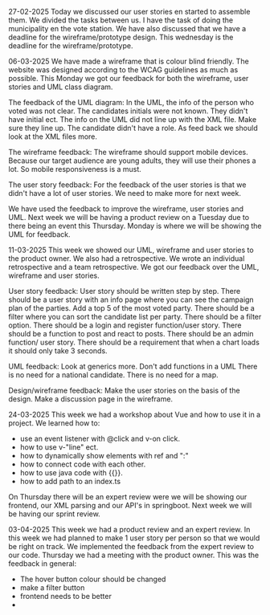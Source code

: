 
27-02-2025
Today we discussed our user stories en started to assemble them.
We divided the tasks between us. I have the task of doing the municipality en the vote station.
We have also discussed that we have a deadline for the wireframe/prototype design. 
This wednesday is the deadline for the wireframe/prototype.

06-03-2025
We have made a wireframe that is colour blind friendly. 
The website was designed according to the WCAG guidelines as much as possible.
This Monday we got our feedback for both the wireframe, user stories and UML class diagram. 

The feedback of the UML diagram:
In the UML, the info of the person who voted was not clear.
The candidates initials were not known. They didn't have initial ect.
The info on the UML did not line up with the XML file. Make sure they line up.
The candidate didn't have a role. 
As feed back we should look at the XML files more.

The wireframe feedback:
The wireframe should support mobile devices. 
Because our target audience are young adults, they will use their phones a lot.
So mobile responsiveness is a must.

The user story feedback:
For the feedback of the user stories is that we didn't have a lot of user stories. 
We need to make more for next week.

We have used the feedback to improve the wireframe, user stories and UML. 
Next week we will be having a product review on a Tuesday due to there being an event this Thursday. 
Monday is where we will be showing the UML for feedback. 

11-03-2025
This week we showed our UML, wireframe and user stories to the product owner. 
We also had a retrospective. We wrote an individual retrospective and a team retrospective.
We got our feedback over the UML, wireframe and user stories. 
 
User story feedback:
User story should be written step by step.
There should be a user story with an info page where you can see the campaign plan of the parties.
Add a top 5 of the most voted party.
There should be a filter where you can sort the candidate list per party.
There should be a filter option.
There should be a login and register function/user story.
There should be a function to post and react to posts.
There should be an admin function/ user story.
There should be a requirement that when a chart loads it should only take 3 seconds.

UML feedback:
Look at generics more.
Don't add functions in a UML
There is no need for a national candidate.
There is no need for a map.

Design/wireframe feedback:
Make the user stories on the basis of the design.
Make a discussion page in the wireframe.

24-03-2025
This week we had a workshop about Vue and how to use it in a project. 
We learned how to:
+ use an event listener with @click and v-on click.
+ how to use v-"line" ect.
+ how to dynamically show elements with ref and ":"
+ how to connect code with each other.
+ how to use java code with {{}}.
+ how to add path to an index.ts

On Thursday there will be an expert review were we will be showing our frontend, our XML parsing and our API's in springboot.
Next week we will be having our sprint review.

03-04-2025
This week we had a product review and an expert review.
In this week we had planned to make 1 user story per person so that we would be right on track.
We implemented the feedback from the expert review to our code.
Thursday we had a meeting with the product owner. 
This was the feedback in general:
+ The hover button colour should be changed
+ make a filter button
+ frontend needs to be better
+ 